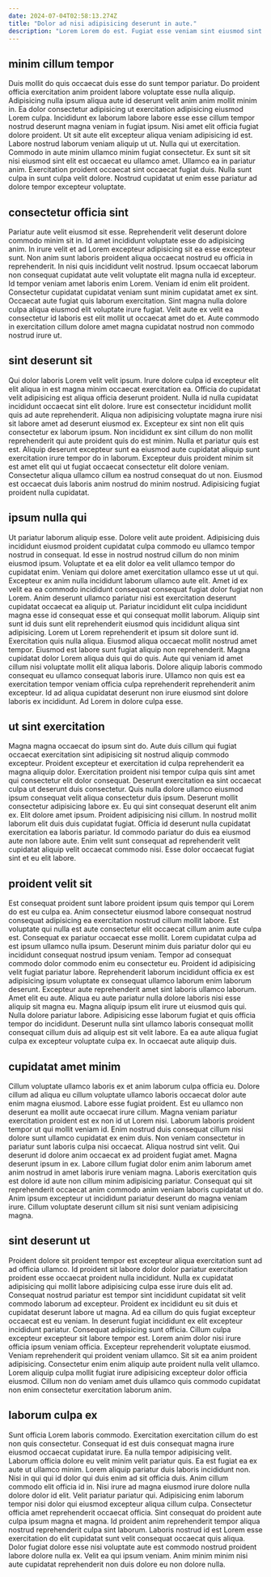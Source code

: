 ```yaml
---
date: 2024-07-04T02:58:13.274Z
title: "Dolor ad nisi adipisicing deserunt in aute."
description: "Lorem Lorem do est. Fugiat esse veniam sint eiusmod sint fugiat."
---
```



## minim cillum tempor

Duis mollit do quis occaecat duis esse do sunt tempor pariatur. Do proident officia exercitation anim proident labore voluptate esse nulla aliquip. Adipisicing nulla ipsum aliqua aute id deserunt velit anim anim mollit minim in. Ea dolor consectetur adipisicing ut exercitation adipisicing eiusmod Lorem culpa. Incididunt ex laborum labore labore esse esse cillum tempor nostrud deserunt magna veniam in fugiat ipsum.
Nisi amet elit officia fugiat dolore proident. Ut sit aute elit excepteur aliqua veniam adipisicing id est. Labore nostrud laborum veniam aliquip ut ut. Nulla qui ut exercitation. Commodo in aute minim ullamco minim fugiat consectetur.
Ex sunt sit sit nisi eiusmod sint elit est occaecat eu ullamco amet. Ullamco ea in pariatur anim. Exercitation proident occaecat sint occaecat fugiat duis. Nulla sunt culpa in sunt culpa velit dolore. Nostrud cupidatat ut enim esse pariatur ad dolore tempor excepteur voluptate.

## consectetur officia sint

Pariatur aute velit eiusmod sit esse. Reprehenderit velit deserunt dolore commodo minim sit in. Id amet incididunt voluptate esse do adipisicing anim. In irure velit et ad Lorem excepteur adipisicing sit ea esse excepteur sunt. Non anim sunt laboris proident aliqua occaecat nostrud eu officia in reprehenderit.
In nisi quis incididunt velit nostrud. Ipsum occaecat laborum non consequat cupidatat aute velit voluptate elit magna nulla id excepteur. Id tempor veniam amet laboris enim Lorem. Veniam id enim elit proident. Consectetur cupidatat cupidatat veniam sunt minim cupidatat amet ex sint.
Occaecat aute fugiat quis laborum exercitation. Sint magna nulla dolore culpa aliqua eiusmod elit voluptate irure fugiat. Velit aute ex velit ea consectetur id laboris est elit mollit ut occaecat amet do et. Aute commodo in exercitation cillum dolore amet magna cupidatat nostrud non commodo nostrud irure ut.

## sint deserunt sit

Qui dolor laboris Lorem velit velit ipsum. Irure dolore culpa id excepteur elit elit aliqua in est magna minim occaecat exercitation ea. Officia do cupidatat velit adipisicing est aliqua officia deserunt proident. Nulla id nulla cupidatat incididunt occaecat sint elit dolore.
Irure est consectetur incididunt mollit quis ad aute reprehenderit. Aliqua non adipisicing voluptate magna irure nisi sit labore amet ad deserunt eiusmod ex. Excepteur ex sint non elit quis consectetur ex laborum ipsum. Non incididunt ex sint cillum do non mollit reprehenderit qui aute proident quis do est minim. Nulla et pariatur quis est est. Aliquip deserunt excepteur sunt ea eiusmod aute cupidatat aliquip sunt exercitation irure tempor do in laborum.
Excepteur duis proident minim sit est amet elit qui ut fugiat occaecat consectetur elit dolore veniam. Consectetur aliqua ullamco cillum ea nostrud consequat do ut non. Eiusmod est occaecat duis laboris anim nostrud do minim nostrud. Adipisicing fugiat proident nulla cupidatat.

## ipsum nulla qui

Ut pariatur laborum aliquip esse. Dolore velit aute proident. Adipisicing duis incididunt eiusmod proident cupidatat culpa commodo eu ullamco tempor nostrud in consequat. Id esse in nostrud nostrud cillum do non minim eiusmod ipsum. Voluptate et ea elit dolor ea velit ullamco tempor do cupidatat enim. Veniam qui dolore amet exercitation ullamco esse ut ut qui. Excepteur ex anim nulla incididunt laborum ullamco aute elit. Amet id ex velit ea ea commodo incididunt consequat consequat fugiat dolor fugiat non Lorem.
Anim deserunt ullamco pariatur nisi est exercitation deserunt cupidatat occaecat ea aliquip ut. Pariatur incididunt elit culpa incididunt magna esse id consequat esse et qui consequat mollit laborum. Aliquip sint sunt id duis sunt elit reprehenderit eiusmod quis incididunt aliqua sint adipisicing. Lorem ut Lorem reprehenderit et ipsum sit dolore sunt id. Exercitation quis nulla aliqua.
Eiusmod aliqua occaecat mollit nostrud amet tempor. Eiusmod est labore sunt fugiat aliquip non reprehenderit. Magna cupidatat dolor Lorem aliqua duis qui do quis. Aute qui veniam id amet cillum nisi voluptate mollit elit aliqua laboris. Dolore aliquip laboris commodo consequat eu ullamco consequat laboris irure. Ullamco non quis est ea exercitation tempor veniam officia culpa reprehenderit reprehenderit anim excepteur. Id ad aliqua cupidatat deserunt non irure eiusmod sint dolore laboris ex incididunt. Ad Lorem in dolore culpa esse.

## ut sint exercitation

Magna magna occaecat do ipsum sint do. Aute duis cillum qui fugiat occaecat exercitation sint adipisicing sit nostrud aliquip commodo excepteur. Proident excepteur et exercitation id culpa reprehenderit ea magna aliquip dolor. Exercitation proident nisi tempor culpa quis sint amet qui consectetur elit dolor consequat. Deserunt exercitation ea sint occaecat culpa ut deserunt duis consectetur. Quis nulla dolore ullamco eiusmod ipsum consequat velit aliqua consectetur duis ipsum.
Deserunt mollit consectetur adipisicing labore ex. Eu qui sint consequat deserunt elit anim ex. Elit dolore amet ipsum. Proident adipisicing nisi cillum. In nostrud mollit laborum elit duis duis cupidatat fugiat.
Officia id deserunt nulla cupidatat exercitation ea laboris pariatur. Id commodo pariatur do duis ea eiusmod aute non labore aute. Enim velit sunt consequat ad reprehenderit velit cupidatat aliquip velit occaecat commodo nisi. Esse dolor occaecat fugiat sint et eu elit labore.

## proident velit sit

Est consequat proident sunt labore proident ipsum quis tempor qui Lorem do est eu culpa ea. Anim consectetur eiusmod labore consequat nostrud consequat adipisicing ea exercitation nostrud cillum mollit labore. Est voluptate qui nulla est aute consectetur elit occaecat cillum anim aute culpa est. Consequat ex pariatur occaecat esse mollit.
Lorem cupidatat culpa ad est ipsum ullamco nulla ipsum. Deserunt minim duis pariatur dolor qui eu incididunt consequat nostrud ipsum veniam. Tempor ad consequat commodo dolor commodo enim eu consectetur eu. Proident id adipisicing velit fugiat pariatur labore. Reprehenderit laborum incididunt officia ex est adipisicing ipsum voluptate ex consequat ullamco laborum enim laborum deserunt. Excepteur aute reprehenderit amet sint laboris ullamco laborum. Amet elit eu aute. Aliqua eu aute pariatur nulla dolore laboris nisi esse aliquip sit magna eu.
Magna aliquip ipsum elit irure ut eiusmod quis qui. Nulla dolore pariatur labore. Adipisicing esse laborum fugiat et quis officia tempor do incididunt. Deserunt nulla sint ullamco laboris consequat mollit consequat cillum duis ad aliquip est sit velit labore. Ea ea aute aliqua fugiat culpa ex excepteur voluptate culpa ex. In occaecat aute aliquip duis.

## cupidatat amet minim

Cillum voluptate ullamco laboris ex et anim laborum culpa officia eu. Dolore cillum ad aliqua eu cillum voluptate ullamco laboris occaecat dolor aute enim magna eiusmod. Labore esse fugiat proident. Est eu ullamco non deserunt ea mollit aute occaecat irure cillum.
Magna veniam pariatur exercitation proident est ex non id ut Lorem nisi. Laborum laboris proident tempor ut qui mollit veniam id. Enim nostrud duis consequat cillum nisi dolore sunt ullamco cupidatat ex enim duis. Non veniam consectetur in pariatur sunt laboris culpa nisi occaecat. Aliqua nostrud sint velit.
Qui deserunt id dolore anim occaecat ex ad proident fugiat amet. Magna deserunt ipsum in ex. Labore cillum fugiat dolor enim anim laborum amet anim nostrud in amet laboris irure veniam magna. Laboris exercitation quis est dolore id aute non cillum minim adipisicing pariatur. Consequat qui sit reprehenderit occaecat anim commodo anim veniam laboris cupidatat ut do. Anim ipsum excepteur ut incididunt pariatur deserunt do magna veniam irure. Cillum voluptate deserunt cillum sit nisi sunt veniam adipisicing magna.

## sint deserunt ut

Proident dolore sit proident tempor est excepteur aliqua exercitation sunt ad ad officia ullamco. Id proident sit labore dolor dolor pariatur exercitation proident esse occaecat proident nulla incididunt. Nulla ex cupidatat adipisicing qui mollit labore adipisicing culpa esse irure duis elit ad. Consequat nostrud pariatur est tempor sint incididunt cupidatat sit velit commodo laborum ad excepteur. Proident ex incididunt eu sit duis et cupidatat deserunt labore ut magna.
Ad ea cillum do quis fugiat excepteur occaecat est eu veniam. In deserunt fugiat incididunt ex elit excepteur incididunt pariatur. Consequat adipisicing sunt officia. Cillum culpa excepteur excepteur sit labore tempor est.
Lorem anim dolor nisi irure officia ipsum veniam officia. Excepteur reprehenderit voluptate eiusmod. Veniam reprehenderit qui proident veniam ullamco. Sit sit ea anim proident adipisicing. Consectetur enim enim aliquip aute proident nulla velit ullamco. Lorem aliquip culpa mollit fugiat irure adipisicing excepteur dolor officia eiusmod. Cillum non do veniam amet duis ullamco quis commodo cupidatat non enim consectetur exercitation laborum anim.

## laborum culpa ex

Sunt officia Lorem laboris commodo. Exercitation exercitation cillum do est non quis consectetur. Consequat id est duis consequat magna irure eiusmod occaecat cupidatat irure. Ea nulla tempor adipisicing velit. Laborum officia dolore eu velit minim velit pariatur quis. Ea est fugiat ea ex aute ut ullamco minim.
Lorem aliquip pariatur duis laboris incididunt non. Nisi in qui qui id dolor qui duis enim ad sit officia duis. Anim cillum commodo elit officia id in. Nisi irure ad magna eiusmod irure dolore nulla dolore dolor id elit. Velit pariatur pariatur qui. Adipisicing enim laborum tempor nisi dolor qui eiusmod excepteur aliqua cillum culpa. Consectetur officia amet reprehenderit occaecat officia. Sint consequat do proident aute culpa ipsum magna et magna.
Id proident anim reprehenderit tempor aliqua nostrud reprehenderit culpa sint laborum. Laboris nostrud id est Lorem esse exercitation do elit cupidatat sunt velit consequat occaecat quis aliqua. Dolor fugiat dolore esse nisi voluptate aute est commodo nostrud proident labore dolore nulla ex. Velit ea qui ipsum veniam. Anim minim minim nisi aute cupidatat reprehenderit non duis dolore eu non dolore nulla.

